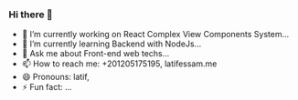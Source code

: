 ### Hi there 👋

<!--
**latif-essam/latif-essam** is a ✨ _special_ ✨ repository because its `README.md` (this file) appears on your GitHub profile.

Here are some ideas to get you started:
-->
- 🔭 I’m currently working on React Complex View Components System...
- 🌱 I’m currently learning Backend with NodeJs...
- 💬 Ask me about Front-end web techs...
- 📫 How to reach me: +201205175195, latifessam.me
- 😄 Pronouns: latif, 
- ⚡ Fun fact: ...

